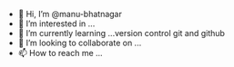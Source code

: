 - 👋 Hi, I’m @manu-bhatnagar
- 👀 I’m interested in ...
- 🌱 I’m currently learning ...version control git and github
- 💞️ I’m looking to collaborate on ...
- 📫 How to reach me ...

<!---
manu-bhatnagar/manu-bhatnagar is a ✨ special ✨ repository because its `README.md` (this file) appears on your GitHub profile.
You can click the Preview link to take a look at your changes.
--->
